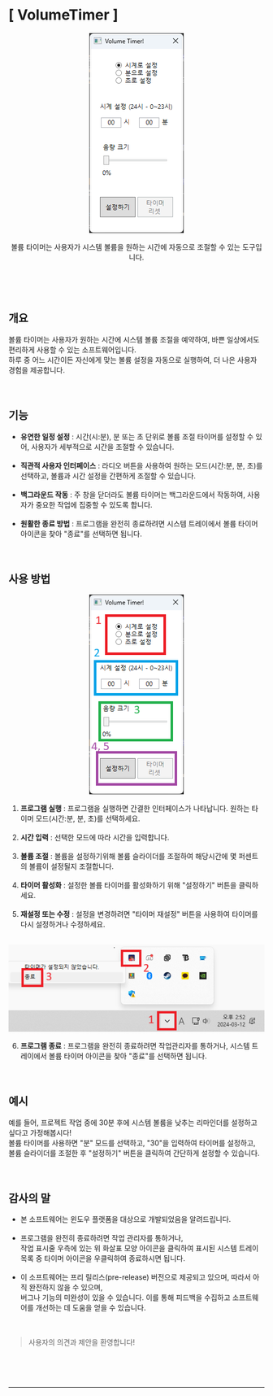 # [ VolumeTimer ]

<p align="center">
      <img src=".\image\VolumeTimer_fullScreenshot.png">
</p>
<p align="center">
      볼륨 타이머는 사용자가 시스템 볼륨을 원하는 시간에 자동으로 조절할 수 있는 도구입니다.
</p>
</br></br></br>

## 개요

볼륨 타이머는 사용자가 원하는 시간에 시스템 볼륨 조절을 예약하여, 바쁜 일상에서도 편리하게 사용할 수 있는 소프트웨어입니다.</br>
하루 중 어느 시간이든 자신에게 맞는 볼륨 설정을 자동으로 실행하여, 더 나은 사용자 경험을 제공합니다.</br></br></br>

## 기능

- **유연한 일정 설정** : 시간(시:분), 분 또는 초 단위로 볼륨 조절 타이머를 설정할 수 있어, 사용자가 세부적으로 시간을 조절할 수 있습니다.</br></br>
- **직관적 사용자 인터페이스** : 라디오 버튼을 사용하여 원하는 모드(시간:분, 분, 초)를 선택하고, 볼륨과 시간 설정을 간편하게 조절할 수 있습니다.</br></br>
- **백그라운드 작동** : 주 창을 닫더라도 볼륨 타이머는 백그라운드에서 작동하여, 사용자가 중요한 작업에 집중할 수 있도록 합니다.</br></br>
- **원활한 종료 방법** : 프로그램을 완전히 종료하려면 시스템 트레이에서 볼륨 타이머 아이콘을 찾아 "종료"를 선택하면 됩니다.</br></br></br>

## 사용 방법

<p align="center">
      <img src=".\image\VolumeTimer_fullScreenshot_Grid.png">
</p>

1. **프로그램 실행** : 프로그램을 실행하면 간결한 인터페이스가 나타납니다. 원하는 타이머 모드(시간:분, 분, 초)를 선택하세요.</br></br>
2. **시간 입력** : 선택한 모드에 따라 시간을 입력합니다.</br></br>
3. **볼륨 조절** : 볼륨을 설정하기위해 볼륨 슬라이더를 조절하여 해당시간에 몇 퍼센트의 볼륨이 설정될지 조절합니다.</br></br>
4. **타이머 활성화** : 설정한 볼륨 타이머를 활성화하기 위해 "설정하기" 버튼을 클릭하세요.</br></br>
5. **재설정 또는 수정** : 설정을 변경하려면 "타이머 재설정" 버튼을 사용하여 타이머를 다시 설정하거나 수정하세요.</br></br>

<p align="center">
      <img src=".\image\VolumeTimer_Exit.png">
</p>

6. **프로그램 종료** : 프로그램을 완전히 종료하려면 작업관리자를 통하거나, 시스템 트레이에서 볼륨 타이머 아이콘을 찾아 "종료"를 선택하면 됩니다.</br></br></br>

## 예시

예를 들어, 프로젝트 작업 중에 30분 후에 시스템 볼륨을 낮추는 리마인더를 설정하고 싶다고 가정해봅시다!</br> 
볼륨 타이머를 사용하면 "분" 모드를 선택하고, "30"을 입력하여 타이머를 설정하고,</br> 
볼륨 슬라이더를 조절한 후 "설정하기" 버튼을 클릭하여 간단하게 설정할 수 있습니다.</br></br></br>

## 감사의 말

- 본 소프트웨어는 윈도우 플랫폼을 대상으로 개발되었음을 알려드립니다.</br></br>
- 프로그램을 완전히 종료하려면 작업 관리자를 통하거나,</br>
작업 표시줄 우측에 있는 위 화살표 모양 아이콘을 클릭하여 표시된 시스템 트레이 목록 중
타이머 아이콘을 우클릭하여 종료하시면 됩니다.</br></br>
- 이 소프트웨어는 프리 릴리스(pre-release) 버전으로 제공되고 있으며, 따라서 아직 완전하지 않을 수 있으며,</br>
버그나 기능의 미완성이 있을 수 있습니다. 이를 통해 피드백을 수집하고 소프트웨어를 개선하는 데 도움을 얻을 수 있습니다.</br></br></br>
> 사용자의 의견과 제안을 환영합니다!

</br></br></br>

---
